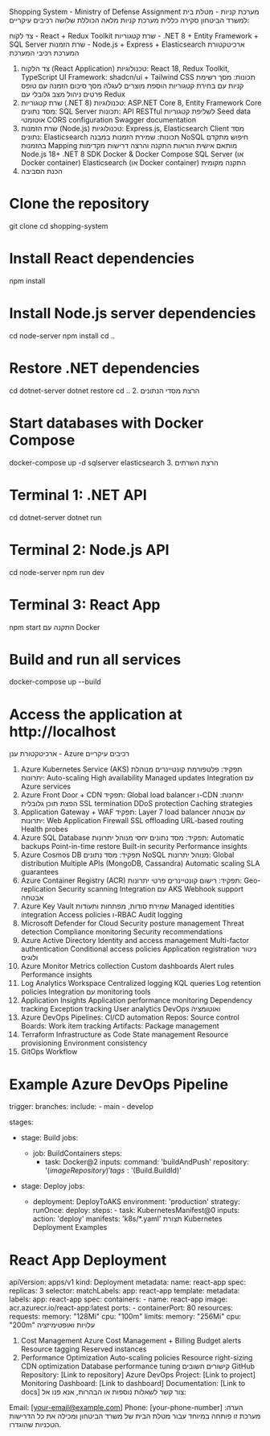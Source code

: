 Shopping System - Ministry of Defense Assignment
מערכת קניות - מטלת בית למשרד הביטחון
סקירה כללית
מערכת קניות מלאה הכוללת שלושה רכיבים עיקריים:

צד לקוח - React + Redux Toolkit
שרת קטגוריות - .NET 8 + Entity Framework + SQL Server
שרת הזמנות - Node.js + Express + Elasticsearch
ארכיטקטורת המערכת
רכיבי המערכת
1. צד הלקוח (React Application)
טכנולוגיות: React 18, Redux Toolkit, TypeScript
UI Framework: shadcn/ui + Tailwind CSS
תכונות:
מסך רשימת קניות עם בחירת קטגוריות
הוספת מוצרים לעגלה
מסך סיכום הזמנה עם טופס פרטים
ניהול מצב גלובלי עם Redux
2. שרת קטגוריות (.NET 8)
טכנולוגיות: ASP.NET Core 8, Entity Framework Core
מסד נתונים: SQL Server
תכונות:
API RESTful לשליפת קטגוריות
Seed data אוטומטי
CORS configuration
Swagger documentation
3. שרת הזמנות (Node.js)
טכנולוגיות: Express.js, Elasticsearch Client
מסד נתונים: Elasticsearch
תכונות:
שמירת הזמנות במבנה NoSQL
חיפוש מתקדם בהזמנות
Mapping מותאם אישית
הוראות התקנה והרצה
דרישות מקדימות
Node.js 18+
.NET 8 SDK
Docker & Docker Compose
SQL Server (או Docker container)
Elasticsearch (או Docker container)
התקנה מקומית
1. הכנת הסביבה
# Clone the repository
git clone <repository-url>
cd shopping-system

# Install React dependencies
npm install

# Install Node.js server dependencies
cd node-server
npm install
cd ..

# Restore .NET dependencies
cd dotnet-server
dotnet restore
cd ..
2. הרצת מסדי הנתונים
# Start databases with Docker Compose
docker-compose up -d sqlserver elasticsearch
3. הרצת השרתים
# Terminal 1: .NET API
cd dotnet-server
dotnet run

# Terminal 2: Node.js API
cd node-server
npm run dev

# Terminal 3: React App
npm start
התקנה עם Docker
# Build and run all services
docker-compose up --build

# Access the application at http://localhost
ארכיטקטורת ענן - Azure
רכיבים עיקריים
1. Azure Kubernetes Service (AKS)
תפקיד: פלטפורמת קונטיינרים מנוהלת
יתרונות:
Auto-scaling
High availability
Managed updates
Integration עם Azure services
2. Azure Front Door + CDN
תפקיד: Global load balancer ו-CDN
יתרונות:
הפצת תוכן גלובלית
SSL termination
DDoS protection
Caching strategies
3. Application Gateway + WAF
תפקיד: Layer 7 load balancer עם אבטחה
יתרונות:
Web Application Firewall
SSL offloading
URL-based routing
Health probes
4. Azure SQL Database
תפקיד: מסד נתונים יחסי מנוהל
יתרונות:
Automatic backups
Point-in-time restore
Built-in security
Performance insights
5. Azure Cosmos DB
תפקיד: מסד נתונים NoSQL מנוהל
יתרונות:
Global distribution
Multiple APIs (MongoDB, Cassandra)
Automatic scaling
SLA guarantees
6. Azure Container Registry (ACR)
תפקיד: רישום קונטיינרים פרטי
יתרונות:
Geo-replication
Security scanning
Integration עם AKS
Webhook support
אבטחה
1. Azure Key Vault
שמירת סודות, מפתחות ותעודות
Managed identities integration
Access policies ו-RBAC
Audit logging
2. Microsoft Defender for Cloud
Security posture management
Threat detection
Compliance monitoring
Security recommendations
3. Azure Active Directory
Identity and access management
Multi-factor authentication
Conditional access policies
Application registration
ניטור ולוגים
1. Azure Monitor
Metrics collection
Custom dashboards
Alert rules
Performance insights
2. Log Analytics Workspace
Centralized logging
KQL queries
Log retention policies
Integration עם monitoring tools
3. Application Insights
Application performance monitoring
Dependency tracking
Exception tracking
User analytics
DevOps ואוטומציה
1. Azure DevOps
Pipelines: CI/CD automation
Repos: Source control
Boards: Work item tracking
Artifacts: Package management
2. Terraform
Infrastructure as Code
State management
Resource provisioning
Environment consistency
3. GitOps Workflow
# Example Azure DevOps Pipeline
trigger:
  branches:
    include:
      - main
      - develop

stages:
  - stage: Build
    jobs:
      - job: BuildContainers
        steps:
          - task: Docker@2
            inputs:
              command: 'buildAndPush'
              repository: '$(imageRepository)'
              tags: '$(Build.BuildId)'

  - stage: Deploy
    jobs:
      - deployment: DeployToAKS
        environment: 'production'
        strategy:
          runOnce:
            deploy:
              steps:
                - task: KubernetesManifest@0
                  inputs:
                    action: 'deploy'
                    manifests: 'k8s/*.yaml'
תצורת Kubernetes
Deployment Examples
# React App Deployment
apiVersion: apps/v1
kind: Deployment
metadata:
  name: react-app
spec:
  replicas: 3
  selector:
    matchLabels:
      app: react-app
  template:
    metadata:
      labels:
        app: react-app
    spec:
      containers:
      - name: react-app
        image: acr.azurecr.io/react-app:latest
        ports:
        - containerPort: 80
        resources:
          requests:
            memory: "128Mi"
            cpu: "100m"
          limits:
            memory: "256Mi"
            cpu: "200m"
עלויות ואופטימיזציה
1. Cost Management
Azure Cost Management + Billing
Budget alerts
Resource tagging
Reserved instances
2. Performance Optimization
Auto-scaling policies
Resource right-sizing
CDN optimization
Database performance tuning
קישורים חשובים
GitHub Repository: [Link to repository]
Azure DevOps Project: [Link to project]
Monitoring Dashboard: [Link to dashboard]
Documentation: [Link to docs]
צור קשר
לשאלות נוספות או הבהרות, אנא פנו אל:

Email: [your-email@example.com]
Phone: [your-phone-number]
הערה: מערכת זו פותחה במיוחד עבור מטלת הבית של משרד הביטחון ומכילה את כל הדרישות הטכניות שהוגדרו.